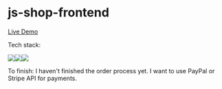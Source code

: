 # js-shop-frontend

[Live Demo](https://cool-shortbread-f56f49.netlify.app/)

Tech stack:


<img src="https://img.shields.io/badge/React-20232A?style=for-the-badge&logo=react&logoColor=61DAFB" /><img src="https://img.shields.io/badge/Redux-593D88?style=for-the-badge&logo=redux&logoColor=white" /><img src="https://img.shields.io/badge/Bootstrap-563D7C?style=for-the-badge&logo=bootstrap&logoColor=white" />

To finish:
I haven't finished the order process yet. I want to use PayPal or Stripe API for payments.
